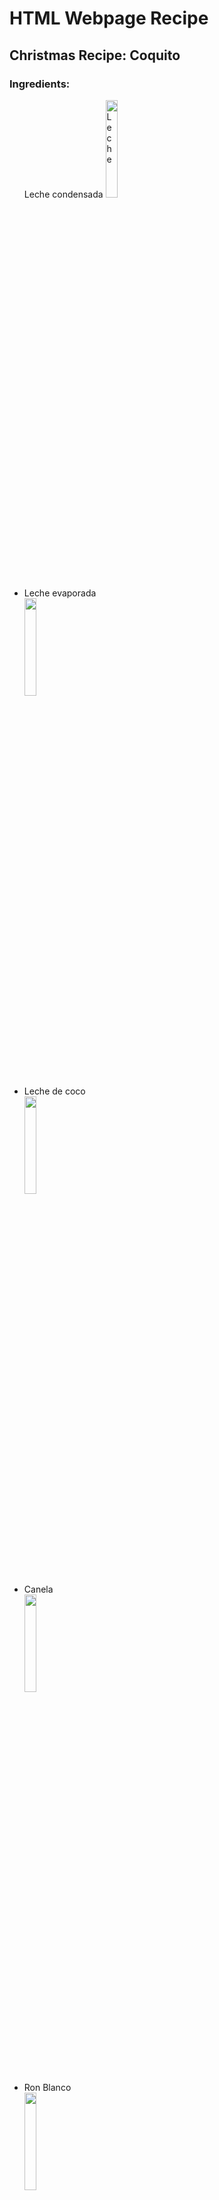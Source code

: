 <h1> HTML Webpage Recipe </h1>
<h2> Christmas Recipe: Coquito </h2>





<h3> Ingredients: </h3>

<ul
  <li>Leche condensada</li>
  <img
  src="https://www.goodnes.com/sites/g/files/jgfbjl131/files/gdn_product/field_product_images/lalechera-4e1a55f9e2ab135b6d242dd7afe6f69da2f2b0af.png"
  title="Leche"
  width="20%"
  height="20%" />
  
  <li>Leche evaporada</li>
  <img
  src="https://www.goya.com/media/6708/evaporated-milk-es.png?height=470
   title="Evaporada"
  width="20%"
  height="20%" />
  
  <li>Leche de coco</li>
  <img
  src="https://www.goya.com/media/7124/coconut-milk.png?height=440
   title="Leche de coco"
   width="20%"
   height="20%" />
  
  <li>Canela</li>
  <img 
  src="https://www.hola.com/imagenes//estar-bien/20180607125261/la-canela-es-una-especia-llena-de-propiedades-beneficiosas/0-574-101/canelapropiedades-t.jpg
       title="Canela"
        width="20%"
       height="20%" />
       
  <li>Ron Blanco</li>
  <img
  src="https://www.licorea.com/images/magictoolbox_cache/feabb61ae2a71c1844359f7cbe8b5d82/4/1/4169/original/286853678/ron_blanco_romero_1_litro.jpg
  title="Canela"
        width="20%"
       height="20%" />
  </ul>




<h3> Steps: </h3>

<ol>
  <li>Reunir todos los ingredientes</li>
  <li>Vamos a licuar comenzando con las leches, almendras, extracto de almendras, canela y por ultimo el amaretto</li>
  <li>Lo guardamos en envases de crsital y los colocamos en la nevera</li>
  <li>Si gusta al momento de servir podemos decorar con una tama de canela y trozos de almendra</li>
  
